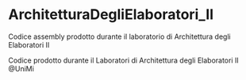 # ArchitetturaDegliElaboratori_II
Codice assembly prodotto durante il laboratorio di Architettura degli Elaboratori II

Codice prodotto durante il Laboratori di Architettura degli Elaboratori II @UniMi
